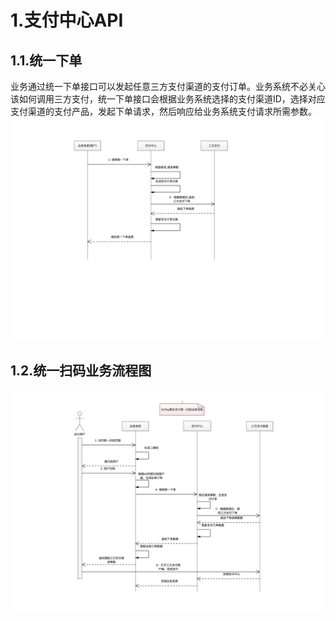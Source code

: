 # 1.支付中心API

## 1.1.统一下单

业务通过统一下单接口可以发起任意三方支付渠道的支付订单。业务系统不必关心该如何调用三方支付，统一下单接口会根据业务系统选择的支付渠道ID，选择对应支付渠道的支付产品，发起下单请求，然后响应给业务系统支付请求所需参数。  
![](/static/image/attach_14dbae7b7477ca11.png)

## 1.2.统一扫码业务流程图

![](/static/image/attach_14dba7da25d2e87d.png)

